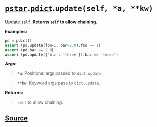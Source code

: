 # [`pstar`](./pstar.md).[`pdict`](./pstar_pdict.md).`update(self, *a, **kw)`

Update `self`. **Returns `self` to allow chaining.**

**Examples:**
```python
pd = pdict()
assert (pd.update(foo=1, bar=2.0).foo == 1)
assert (pd.bar == 2.0)
assert (pd.update({'baz': 'three'}).baz == 'three')
```

**Args:**

>    **`*a`**: Positional args passed to `dict.update`.

>    **`**kw`**: Keyword args pass to `dict.update`.

**Returns:**

>    `self` to allow chaining.



## [Source](../pstar/pstar.py#L291-L311)